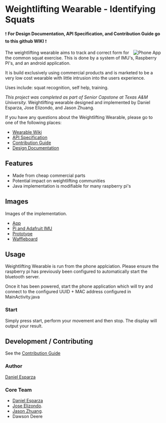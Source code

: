 Weightlifting Wearable - Identifying Squats
==============
:exclamation: **For Design Documentation, API Specification, and Contribution Guide go to this github WIKI** :exclamation:



<img src="https://i.imgur.com/yTDPUf9.jpg" alt="Phone App" align="right" />

The weightlifting wearable aims to track and correct form for the common squat exercise. This is done by a system of IMU's, Raspberry PI's, and an android application.

It is build exclusively using commercial products and is marketed to be a very low cost wearable with little intrusion into the users experience.

Uses include: squat recognition, self help, training.


*This project was completed as part of Senior Capstone at Texas A&M University.*
Weightlifting wearable designed and implemented by Daniel Esparza, Jose Elizondo, and Jason Zhuang.

If you have any questions about the Weightlifting Wearable, please go to one of
the following places:

* [Wearable Wiki](https://github.com/482-932-csce-capstone-sp-2019/weightlift/wiki)
* [API Specification](https://github.com/482-932-csce-capstone-sp-2019/weightlift/wiki/API-Specification)
* [Contribution Guide]( https://github.com/482-932-csce-capstone-sp-2019/weightlift/wiki/Contribution-Guide)
* [Design Documentation](https://github.com/482-932-csce-capstone-sp-2019/weightlift/wiki/Design-Documentation)

## Features

* Made from cheap commercial parts
* Potential impact on weightlifting communities
* Java implementation is modifiable for many raspberry pi's

## Images

Images of the implementation.

* [App](https://i.imgur.com/yTDPUf9.jpg)
* [Pi and Adafruit IMU](https://i.imgur.com/fNFPYA4.jpg)
* [Prototype](https://i.imgur.com/JvnI4mx.jpg)
* [Waffleboard](https://i.imgur.com/WGIHlH8.png)


## Usage

Weightlifting Wearable is run from the phone applciation. Please ensure the raspberry pi has previously been configured to automatically start the bluetooth server.

Once it has been powered, start the phone application which will try and connect to the configured UUID + MAC address configured in MainActivity.java

### Start

Simply press start, perform your movement and then stop. The display will output your result.


## Development / Contributing

See the [Contribution Guide](https://github.com/482-932-csce-capstone-sp-2019/weightlift/wiki/Contribution-Guide)

### Author

[Daniel Esparza](https://github.com/d-Esparza19) 

### Core Team

* [Daniel Esparza](https://github.com/d-Esparza19) 
* [Jose Elizondo](https://github.com/JElizondo033).
* [Jason Zhuang](https://github.com/JasonZuang).
* Dawson Deere

